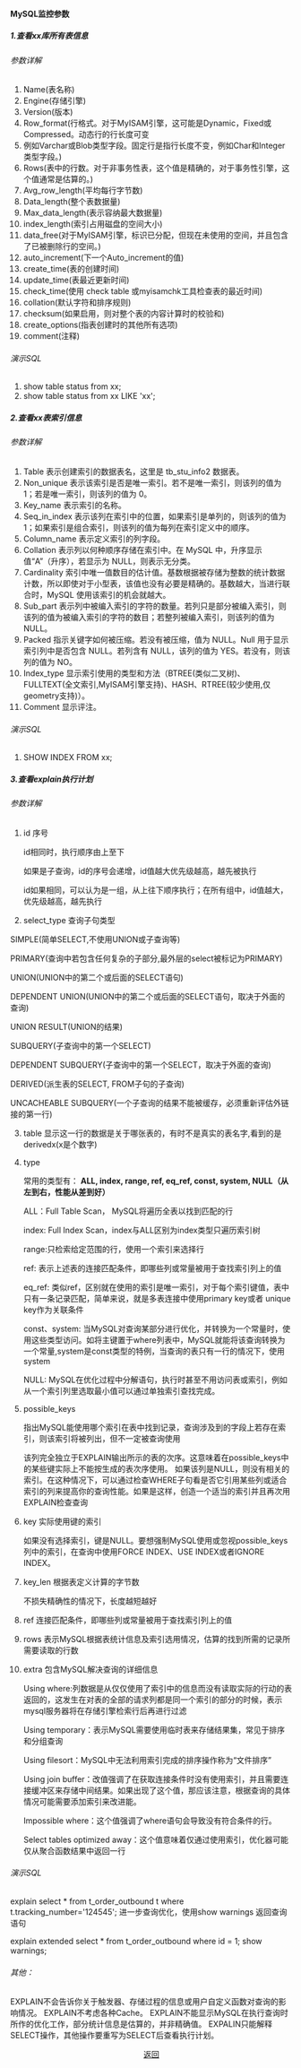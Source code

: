 #### MySQL监控参数

##### 1.查看xx库所有表信息

###### 参数详解

1. Name(表名称)
2. Engine(存储引擎)
3. Version(版本)
4. Row_format(行格式。对于MyISAM引擎，这可能是Dynamic，Fixed或Compressed。动态行的行长度可变
5. 例如Varchar或Blob类型字段。固定行是指行长度不变，例如Char和Integer类型字段。)
6. Rows(表中的行数。对于非事务性表，这个值是精确的，对于事务性引擎，这个值通常是估算的。)
7. Avg_row_length(平均每行字节数)
8. Data_length(整个表数据量)
9. Max_data_length(表示容纳最大数据量)
10. index_length(索引占用磁盘的空间大小)
11. data_free(对于MyISAM引擎，标识已分配，但现在未使用的空间，并且包含了已被删除行的空间。)
12. auto_increment(下一个Auto_increment的值)
13. create_time(表的创建时间)
14. update_time(表最近更新时间)
15. check_time(使用 check table 或myisamchk工具检查表的最近时间)
16. collation(默认字符和排序规则)
17. checksum(如果启用，则对整个表的内容计算时的校验和)
18. create_options(指表创建时的其他所有选项)
19. comment(注释)

###### 演示SQL

1. show table status from xx;
2. show table status from xx LIKE 'xx';

##### 2.查看xx表索引信息

###### 参数详解

1. Table	表示创建索引的数据表名，这里是 tb_stu_info2 数据表。
2. Non_unique	表示该索引是否是唯一索引。若不是唯一索引，则该列的值为 1；若是唯一索引，则该列的值为 0。
3. Key_name	表示索引的名称。
4. Seq_in_index	表示该列在索引中的位置，如果索引是单列的，则该列的值为 1；如果索引是组合索引，则该列的值为每列在索引定义中的顺序。
5. Column_name	表示定义索引的列字段。
6. Collation	表示列以何种顺序存储在索引中。在 MySQL 中，升序显示值“A”（升序），若显示为 NULL，则表示无分类。
7. Cardinality	索引中唯一值数目的估计值。基数根据被存储为整数的统计数据计数，所以即使对于小型表，该值也没有必要是精确的。基数越大，当进行联合时，MySQL 使用该索引的机会就越大。
8. Sub_part	表示列中被编入索引的字符的数量。若列只是部分被编入索引，则该列的值为被编入索引的字符的数目；若整列被编入索引，则该列的值为 NULL。
9. Packed	指示关键字如何被压缩。若没有被压缩，值为 NULL。Null	用于显示索引列中是否包含 NULL。若列含有 NULL，该列的值为 YES。若没有，则该列的值为 NO。
10. Index_type	显示索引使用的类型和方法（BTREE(类似二叉树)、FULLTEXT(全文索引,MyISAM引擎支持)、HASH、RTREE(较少使用,仅geometry支持)）。
11. Comment	显示评注。

###### 演示SQL

1. SHOW INDEX FROM xx;

##### 3.查看explain执行计划

###### 参数详解

1. id 序号

   id相同时，执行顺序由上至下

   如果是子查询，id的序号会递增，id值越大优先级越高，越先被执行

   id如果相同，可以认为是一组，从上往下顺序执行；在所有组中，id值越大，优先级越高，越先执行

2.  select_type 查询子句类型

SIMPLE(简单SELECT,不使用UNION或子查询等)

PRIMARY(查询中若包含任何复杂的子部分,最外层的select被标记为PRIMARY)

UNION(UNION中的第二个或后面的SELECT语句)

DEPENDENT UNION(UNION中的第二个或后面的SELECT语句，取决于外面的查询)

UNION RESULT(UNION的结果)

SUBQUERY(子查询中的第一个SELECT)

DEPENDENT SUBQUERY(子查询中的第一个SELECT，取决于外面的查询)

DERIVED(派生表的SELECT, FROM子句的子查询)

UNCACHEABLE SUBQUERY(一个子查询的结果不能被缓存，必须重新评估外链接的第一行)

3. table 显示这一行的数据是关于哪张表的，有时不是真实的表名字,看到的是derivedx(x是个数字)

4. type

   常用的类型有： **ALL, index, range, ref, eq_ref, const, system, NULL（从左到右，性能从差到好）**

   ALL：Full Table Scan， MySQL将遍历全表以找到匹配的行

   index: Full Index Scan，index与ALL区别为index类型只遍历索引树

   range:只检索给定范围的行，使用一个索引来选择行

   ref: 表示上述表的连接匹配条件，即哪些列或常量被用于查找索引列上的值

   eq_ref: 类似ref，区别就在使用的索引是唯一索引，对于每个索引键值，表中只有一条记录匹配，简单来说，就是多表连接中使用primary key或者 unique key作为关联条件

   const、system: 当MySQL对查询某部分进行优化，并转换为一个常量时，使用这些类型访问。如将主键置于where列表中，MySQL就能将该查询转换为一个常量,system是const类型的特例，当查询的表只有一行的情况下，使用system

   NULL: MySQL在优化过程中分解语句，执行时甚至不用访问表或索引，例如从一个索引列里选取最小值可以通过单独索引查找完成。

5. possible_keys

   指出MySQL能使用哪个索引在表中找到记录，查询涉及到的字段上若存在索引，则该索引将被列出，但不一定被查询使用

   该列完全独立于EXPLAIN输出所示的表的次序。这意味着在possible_keys中的某些键实际上不能按生成的表次序使用。
   如果该列是NULL，则没有相关的索引。在这种情况下，可以通过检查WHERE子句看是否它引用某些列或适合索引的列来提高你的查询性能。如果是这样，创造一个适当的索引并且再次用EXPLAIN检查查询

6. key 实际使用键的索引

   如果没有选择索引，键是NULL。要想强制MySQL使用或忽视possible_keys列中的索引，在查询中使用FORCE INDEX、USE INDEX或者IGNORE INDEX。

7. key_len 根据表定义计算的字节数

   不损失精确性的情况下，长度越短越好

8. ref  连接匹配条件，即哪些列或常量被用于查找索引列上的值

9. rows  表示MySQL根据表统计信息及索引选用情况，估算的找到所需的记录所需要读取的行数

10. extra 包含MySQL解决查询的详细信息

    Using where:列数据是从仅仅使用了索引中的信息而没有读取实际的行动的表返回的，这发生在对表的全部的请求列都是同一个索引的部分的时候，表示mysql服务器将在存储引擎检索行后再进行过滤

    Using temporary：表示MySQL需要使用临时表来存储结果集，常见于排序和分组查询

    Using filesort：MySQL中无法利用索引完成的排序操作称为“文件排序”

    Using join buffer：改值强调了在获取连接条件时没有使用索引，并且需要连接缓冲区来存储中间结果。如果出现了这个值，那应该注意，根据查询的具体情况可能需要添加索引来改进能。

    Impossible where：这个值强调了where语句会导致没有符合条件的行。

    Select tables optimized away：这个值意味着仅通过使用索引，优化器可能仅从聚合函数结果中返回一行

###### 演示SQL

explain select * from t_order_outbound t where t.tracking_number='124545';
进一步查询优化，使用show warnings 返回查询语句

explain extended select * from t_order_outbound where id = 1;
show warnings;

###### 其他：

EXPLAIN不会告诉你关于触发器、存储过程的信息或用户自定义函数对查询的影响情况。
EXPLAIN不考虑各种Cache。
EXPLAIN不能显示MySQL在执行查询时所作的优化工作，部分统计信息是估算的，并非精确值。
EXPALIN只能解释SELECT操作，其他操作要重写为SELECT后查看执行计划。


<center><a href="../db_menu.md">返回</a></center>
